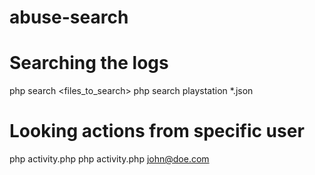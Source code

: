 # abuse-search


# Searching the logs

php search <searchString> <files_to_search>
php search playstation *.json


# Looking actions from specific user
php activity.php <login>
php activity.php john@doe.com
